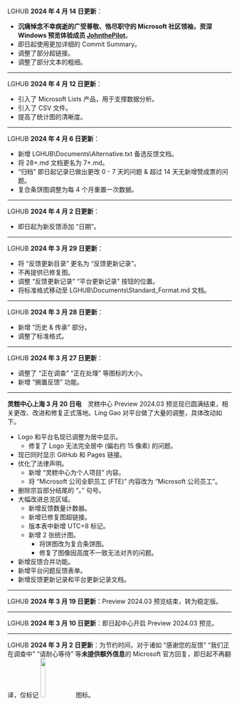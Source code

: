 LGHUB **2024 年 4 月 14 日更新**：

- **沉痛悼念不幸病逝的广受尊敬、恪尽职守的 Microsoft 社区领袖，资深 Windows 预览体验成员 [JohnthePilot](https://answers.microsoft.com/en-us/profile/de68638d-ba42-4e12-acc7-5dea1de48838)**。
- 即日起使用更加详细的 Commit Summary。
- 调整了部分超链接。
- 调整了部分文本的粗细。

---

LGHUB **2024 年 4 月 12 日更新**：

- 引入了 Microsoft Lists 产品，用于支撑数据分析。
- 引入了 CSV 文件。
- 提高了统计图的清晰度。

---

LGHUB **2024 年 4 月 6 日更新**：

- 新增 LGHUB\Documents\Alternative.txt 备选反馈文档。
- 将 28+.md 文档更名为 7+.md。
- “归档” 即日起记录已做出更改 0 - 7 天的问题 & 超过 14 天无新增赞成票的问题。
- 复合条饼图调整为每 4 个月重置一次数据。

---

LGHUB **2024 年 4 月 2 日更新**：

- 即日起为新反馈添加 “日期”。

---

LGHUB **2024 年 3 月 29 日更新**：

- 将 “反馈更新目录” 更名为 “反馈更新记录”。
- 不再提供已修复图。
- 调整 “反馈更新记录” “平台更新记录” 按钮的位置。
- 将标准格式移动至 LGHUB\Documents\Standard_Format.md 文档。

---

LGHUB **2024 年 3 月 28 日更新**：

- 新增 “历史 & 传承” 部分。
- 调整了标准格式。

---

LGHUB **2024 年 3 月 27 日更新**：

- 调整了 “正在调查” “正在处理” 等图标的大小。
- 新增 “搁置反馈” 功能。

---

**灵糕中心上海 3 月 20 日电**&emsp;灵糕中心 Preview 2024.03 预览现已圆满结束，相关更改、改进和修复正式落地。Ling Gao 对平台做了大量的调整，具体改动如下。

- Logo 和平台名现已调整为居中显示。
  - 修复了 Logo 无法完全居中 (偏右约 15 像素) 的问题。
- 现已同时显示 GitHub 和 Pages 链接。
- 优化了法律声明。
  - 新增 “灵糕中心为个人项目” 内容。
  - 将 “Microsoft 公司全职员工 (FTE)” 内容改为 “Microsoft 公司员工”。
- 删除宗旨部分结尾的 “。” 句号。
- 大幅改进总览区域。
  - 新增反馈数量计数器。
  - 新增已修复图超链接。
  - 版本表中新增 UTC+8 标记。
  - 新增 2 张统计图。
    - 将饼图改为复合条饼图。
    - 修复了图像因高度不一致无法对齐的问题。
- 新增反馈合并功能。
- 新增平台问题反馈表单。
- 新增反馈更新记录和平台更新记录文档。

---

LGHUB **2024 年 3 月 19 日更新**：Preview 2024.03 预览结束，转为稳定版。

---

LGHUB **2024 年 3 月 10 日更新**：即日起中心开启 Preview 2024.03 预览。

---

LGHUB **2024 年 3 月 2 日更新**：为节约时间，对于诸如 “感谢您的反馈” “我们正在调查中” “请耐心等待” 等**未提供额外信息**的 Microsoft 官方回复，即日起不再翻译，仅标记 <img src="https://github.com/Lingggao/LGHUB/blob/main/Images/M.png?raw=true" width = "15%" /> 图标。